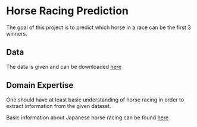 
# Horse Racing Prediction
The goal of this project is to predict which horse in a race can be the first 3 winners.


## Data
The data is given and can be downloaded [here](https://drive.google.com/file/u/2/d/18EdiC515lnr7NDKJK_EdELRCmk5t2z0T/view)

## Domain Expertise
One should have at least basic understanding of horse racing in order to extract information from the given dataset.

Basic information about Japanese horse racing can be found [here](http://japanracing.jp/en/racing/go_racing/guide/)
